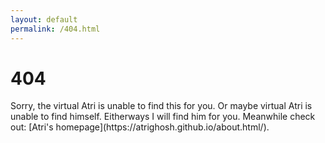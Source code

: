 ```yaml
---
layout: default
permalink: /404.html
---
```


<h1 class="center">
404
</h1>

<div class="center">
  Sorry, the virtual Atri is unable to find this for you. Or maybe virtual Atri is unable to find himself. Eitherways I will find him for you. Meanwhile check out: [Atri's homepage](https://atrighosh.github.io/about.html/).
</div>
